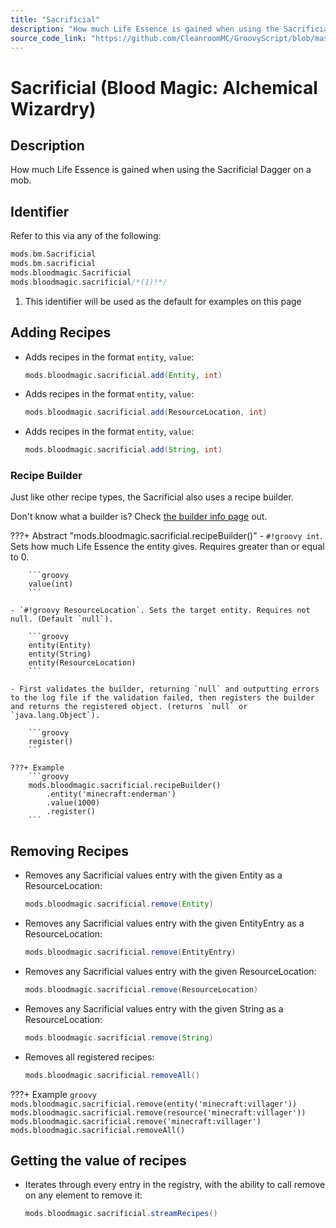 ```yaml
---
title: "Sacrificial"
description: "How much Life Essence is gained when using the Sacrificial Dagger on a mob."
source_code_link: "https://github.com/CleanroomMC/GroovyScript/blob/master/src/main/java/com/cleanroommc/groovyscript/compat/mods/bloodmagic/Sacrificial.java"
---
```


# Sacrificial (Blood Magic: Alchemical Wizardry)

## Description

How much Life Essence is gained when using the Sacrificial Dagger on a mob.

## Identifier

Refer to this via any of the following:

```groovy hl_lines="4"
mods.bm.Sacrificial
mods.bm.sacrificial
mods.bloodmagic.Sacrificial
mods.bloodmagic.sacrificial/*(1)!*/
```

1. This identifier will be used as the default for examples on this page

## Adding Recipes

- Adds recipes in the format `entity`, `value`:

    ```groovy
    mods.bloodmagic.sacrificial.add(Entity, int)
    ```

- Adds recipes in the format `entity`, `value`:

    ```groovy
    mods.bloodmagic.sacrificial.add(ResourceLocation, int)
    ```

- Adds recipes in the format `entity`, `value`:

    ```groovy
    mods.bloodmagic.sacrificial.add(String, int)
    ```


### Recipe Builder

Just like other recipe types, the Sacrificial also uses a recipe builder.

Don't know what a builder is? Check [the builder info page](../../../groovy/builder.md) out.

???+ Abstract "mods.bloodmagic.sacrificial.recipeBuilder()"
    - `#!groovy int`. Sets how much Life Essence the entity gives. Requires greater than or equal to 0.

        ```groovy
        value(int)
        ```

    - `#!groovy ResourceLocation`. Sets the target entity. Requires not null. (Default `null`).

        ```groovy
        entity(Entity)
        entity(String)
        entity(ResourceLocation)
        ```

    - First validates the builder, returning `null` and outputting errors to the log file if the validation failed, then registers the builder and returns the registered object. (returns `null` or `java.lang.Object`).

        ```groovy
        register()
        ```

    ???+ Example
        ```groovy
        mods.bloodmagic.sacrificial.recipeBuilder()
            .entity('minecraft:enderman')
            .value(1000)
            .register()
        ```



## Removing Recipes

- Removes any Sacrificial values entry with the given Entity as a ResourceLocation:

    ```groovy
    mods.bloodmagic.sacrificial.remove(Entity)
    ```

- Removes any Sacrificial values entry with the given EntityEntry as a ResourceLocation:

    ```groovy
    mods.bloodmagic.sacrificial.remove(EntityEntry)
    ```

- Removes any Sacrificial values entry with the given ResourceLocation:

    ```groovy
    mods.bloodmagic.sacrificial.remove(ResourceLocation)
    ```

- Removes any Sacrificial values entry with the given String as a ResourceLocation:

    ```groovy
    mods.bloodmagic.sacrificial.remove(String)
    ```

- Removes all registered recipes:

    ```groovy
    mods.bloodmagic.sacrificial.removeAll()
    ```

???+ Example
    ```groovy
    mods.bloodmagic.sacrificial.remove(entity('minecraft:villager'))
    mods.bloodmagic.sacrificial.remove(resource('minecraft:villager'))
    mods.bloodmagic.sacrificial.remove('minecraft:villager')
    mods.bloodmagic.sacrificial.removeAll()
    ```

## Getting the value of recipes

- Iterates through every entry in the registry, with the ability to call remove on any element to remove it:

    ```groovy
    mods.bloodmagic.sacrificial.streamRecipes()
    ```
